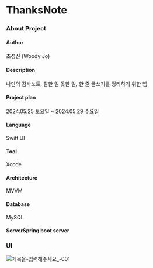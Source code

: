 # ThanksNote
### About Project
#### Author
조성진 (Woody Jo)<br>
#### Description
나만의 감사노트, 잘한 일 못한 일, 한 줄 글쓰기를 정리하기 위한 앱<br>
#### Project plan
2024.05.25 토요일 ~  2024.05.29 수요일<br>
#### Language 
Swift UI<br>
#### Tool
Xcode<br>
#### Architecture
MVVM<br>
#### Database
MySQL
#### ServerSpring boot server


### UI
![제목을-입력해주세요_-001](https://github.com/likewoody/ThanksNote/assets/151493474/83f4c491-fb40-4f18-aa46-0c69fa26b63b)
